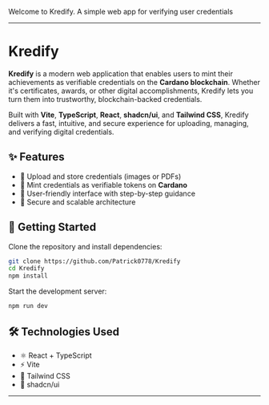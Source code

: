 Welcome to Kredify. A simple web app for verifying user credentials

---

# Kredify

**Kredify** is a modern web application that enables users to mint their achievements as verifiable credentials on the **Cardano blockchain**. Whether it's certificates, awards, or other digital accomplishments, Kredify lets you turn them into trustworthy, blockchain-backed credentials.

Built with **Vite**, **TypeScript**, **React**, **shadcn/ui**, and **Tailwind CSS**, Kredify delivers a fast, intuitive, and secure experience for uploading, managing, and verifying digital credentials.

## ✨ Features

* 📄 Upload and store credentials (images or PDFs)
* 🔗 Mint credentials as verifiable tokens on **Cardano**
* 🧭 User-friendly interface with step-by-step guidance
* 🔐 Secure and scalable architecture

## 🚀 Getting Started

Clone the repository and install dependencies:

```bash
git clone https://github.com/Patrick0778/Kredify
cd Kredify
npm install
```

Start the development server:

```bash
npm run dev
```

## 🛠️ Technologies Used

* ⚛️ React + TypeScript
* ⚡ Vite
* 🎨 Tailwind CSS
* 🧩 shadcn/ui

---
